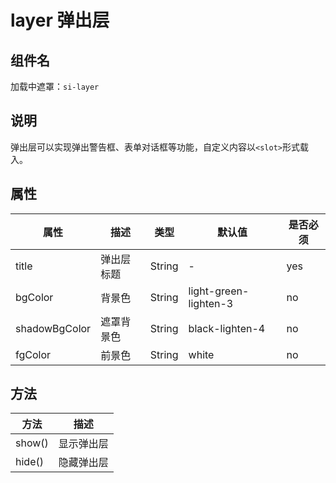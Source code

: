 # layer 弹出层

## 组件名

加载中遮罩：`si-layer`

## 说明

弹出层可以实现弹出警告框、表单对话框等功能，自定义内容以`<slot>`形式载入。

## 属性

| 属性     | 描述  | 类型   | 默认值 | 是否必须 |
| ---- | ---- | ---- | ---- | ---- |
| title | 弹出层标题 | String | - | yes |
| bgColor | 背景色 | String | light-green-lighten-3 | no |
| shadowBgColor | 遮罩背景色 | String | black-lighten-4 | no |
| fgColor | 前景色 | String | white | no |

## 方法

| 方法   | 描述       |
| ------ | ---------- |
| show() | 显示弹出层 |
| hide() | 隐藏弹出层 |

